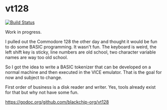 # vt128

[![Build Status](https://travis-ci.org/blackchip-org/vt128.svg?branch=master)](https://travis-ci.org/blackchip-org/vt128)

Work in progress. 

I pulled out the Commodore 128 the other day and thought it would be fun 
to do some BASIC programming. It wasn't fun. The keyboard is weird, the 
left shift key is sticky, line numbers are old school, two character variable 
names are way too old school. 

So I got the idea to write a BASIC tokenizer that can be developed on 
a normal machine and then executed in the VICE emulator. That is the 
goal for now and subject to change. 

First order of business is a disk reader and writer. Yes, tools already 
exist for that but why not have some fun. 

https://godoc.org/github.com/blackchip-org/vt128

